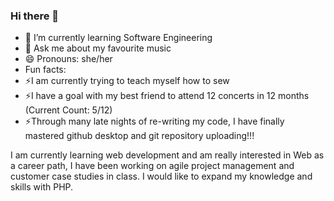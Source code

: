 ### Hi there 👋
- 🌱 I’m currently learning Software Engineering
- 💬 Ask me about my favourite music
- 😄 Pronouns: she/her
- Fun facts: 
- ⚡I am currently trying to teach myself how to sew
- ⚡I have a goal with my best friend to attend 12 concerts in 12 months (Current Count: 5/12)
- ⚡Through many late nights of re-writing my code, I have finally mastered github desktop and git repository uploading!!!

I am currently learning web development and am really interested in Web as a career path, I have been working on agile project management and customer case studies in class. I would like to expand my knowledge and skills with PHP. 
